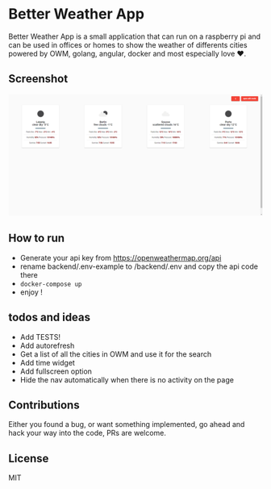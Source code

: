 # Better Weather App

Better Weather App is a small application that can run on a raspberry pi and can be used in offices or homes to show the weather of differents cities powered by OWM, golang, angular, docker and most especially love ❤️️.

## Screenshot

![Screenshot](screenshot.png)

## How to run

  - Generate your api key from https://openweathermap.org/api
  - rename backend/.env-example to /backend/.env and copy the api code there  
  - `docker-compose up`
  - enjoy !

## todos and ideas

   - Add TESTS!
  - Add autorefresh
  - Get a list of all the cities in OWM and use it for the search
  - Add time widget
  - Add fullscreen option
  - Hide the nav automatically when there is no activity on the page

## Contributions

Either you found a bug, or want something implemented, go ahead and hack your way into the code, PRs are welcome.

License
----

MIT
